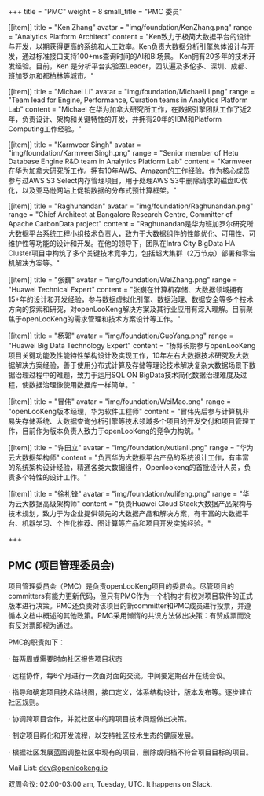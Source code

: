 +++
title = "PMC"
weight = 8
small_title = "PMC 委员"

[[item]]
    title = "Ken Zhang"
    avatar = "img/foundation/KenZhang.png"
    range = "Analytics Platform Architect"
    content = "Ken致力于极简大数据平台的设计与开发，以期获得更高的系统和人工效率。Ken负责大数据分析引擎总体设计与开发，通过标准接口支持100+ms查询时间的AI和BI场景。 Ken拥有20多年的技术开发经验。目前，Ken 是分析平台实验室Leader，团队遍及多伦多、深圳、成都、班加罗尔和都柏林等城市。"

[[item]]
    title = "Michael Li"
    avatar = "img/foundation/MichaelLi.png"
    range = "Team lead for Engine, Performance, Curation teams in Analytics Platform Lab"
    content = "Michael 在华为加拿大研究所工作，在数据引擎团队工作了近2年，负责设计、架构和关键特性的开发，并拥有20年的IBM和Platform Computing工作经验。"

[[item]]
    title = "Karmveer Singh"
    avatar = "img/foundation/KarmveerSingh.png"
    range = "Senior member of Hetu Database Engine R&D team in Analytics Platform Lab"
    content = "Karmveer在华为加拿大研究所工作。拥有10年AWS、Amazon的工作经验。作为核心成员参与过AWS S3 Select内存管理项目，用于处理AWS S3中删除请求的磁盘IO优化，以及亚马逊网站上促销数据的分布式预计算框架。"

[[item]]
    title = "Raghunandan"
    avatar = "img/foundation/Raghunandan.png"
    range = "Chief Architect at Bangalore Research Centre, Committer of Apache CarbonData project"
    content = "Raghunandan是华为班加罗尔研究所大数据平台系统工程小组技术负责人，致力于大数据组件的性能优化、可用性、可维护性等功能的设计和开发。在他的领导下，团队在Intra City BigData HA Cluster项目中构筑了多个关键技术竞争力，包括超大集群（2万节点）部署和零宕机解决方案等。"

[[item]]
    title = "张巍"
    avatar = "img/foundation/WeiZhang.png"
    range = "Huawei Technical Expert"
    content = "张巍在计算机存储、大数据领域拥有15+年的设计和开发经验，参与数据虚拟化引擎、数据治理、数据安全等多个技术方向的探索和研究，对openLooKeng解决方案及其行业应用有深入理解。目前聚焦于openLooKeng的需求管理和技术方案设计等工作。"

[[item]]
    title = "杨郭"
    avatar = "img/foundation/GuoYang.png"
    range = "Huawei Big Data Technology Expert"
    content = "杨郭长期参与openLooKeng项目关键功能及性能特性架构设计及实现工作，10年左右大数据技术研究及大数据解决方案经验，善于使用分布式计算及存储等理论技术解决复杂大数据场景下数据治理过程中的难题，致力于运用SQL ON BigData技术简化数据治理难度及过程，使数据治理像使用数据库一样简单。"


[[item]]
    title = "冒伟"
    avatar = "img/foundation/WeiMao.png"
    range = "openLooKeng版本经理，华为软件工程师"
    content = "冒伟先后参与计算机非易失存储系统、大数据查询分析引擎等技术领域多个项目的开发交付和项目管理工作，目前作为版本负责人致力于openLooKeng的竞争力构筑。"


[[item]]
    title = "许田立"
    avatar = "img/foundation/xutianli.png"
    range = "华为云大数据架构师"
    content = "负责华为大数据平台产品的系统设计工作，有丰富的系统架构设计经验，精通各类大数据组件，Openlookeng的首批设计人员，负责多个特性的设计工作。"


[[item]]
    title = "徐礼锋"
    avatar = "img/foundation/xulifeng.png"
    range = "华为云大数据高级架构师"
    content = "负责Huawei Cloud Stack大数据产品架构与技术规划，致力于为企业提供领先的大数据产品和解决方案，有丰富的大数据平台、机器学习、个性化推荐、图计算等产品和项目开发实施经验。"

+++

## PMC (项目管理委员会)  


项目管理委员会（PMC）是负责openLooKeng项目的委员会。尽管项目的committers有能力更新代码，但只有PMC作为一个机构才有权对项目软件的正式版本进行决策。PMC还负责对该项目的新committer和PMC成员进行投票，并遵循本文档中概述的其他政策。PMC采用懒惰的共识方法做出决策：有赞成票而没有反对票即视为通过。


PMC的职责如下：

· 每两周或需要时向社区报告项目状态

· 远程协作，每6个月进行一次面对面的交流。中间要定期召开在线会议。

· 指导和确定项目技术路线图，接口定义，体系结构设计，版本发布等。逐步建立社区规则。

· 协调跨项目合作，并就社区中的跨项目技术问题做出决策。

· 制定项目孵化和开发流程，以支持社区技术生态的健康发展。

· 根据社区发展蓝图调整社区中现有的项目，删除或归档不符合项目目标的项目。

Mail List: dev@openlookeng.io

双周会议: 02:00-03:00 am, Tuesday, UTC. It happens on Slack.
